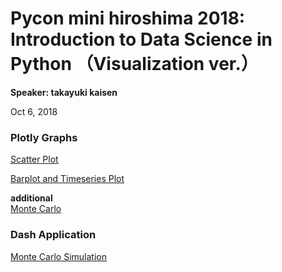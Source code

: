 # Pycon mini hiroshima 2018: Introduction to Data Science in Python （Visualization ver.）

**Speaker: takayuki kaisen**  

Oct 6, 2018  

### Plotly Graphs

[Scatter Plot]()  

[Barplot and Timeseries Plot]()  

**additional**  
[Monte Carlo]() 

### Dash Application

[Monte Carlo Simulation](https://montecalro-dash-app.herokuapp.com/) 
